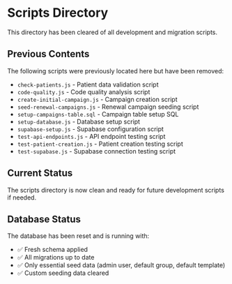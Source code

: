 # Scripts Directory

This directory has been cleared of all development and migration scripts.

## Previous Contents

The following scripts were previously located here but have been removed:

- `check-patients.js` - Patient data validation script
- `code-quality.js` - Code quality analysis script
- `create-initial-campaign.js` - Campaign creation script
- `seed-renewal-campaigns.js` - Renewal campaign seeding script
- `setup-campaigns-table.sql` - Campaign table setup SQL
- `setup-database.js` - Database setup script
- `supabase-setup.js` - Supabase configuration script
- `test-api-endpoints.js` - API endpoint testing script
- `test-patient-creation.js` - Patient creation testing script
- `test-supabase.js` - Supabase connection testing script

## Current Status

The scripts directory is now clean and ready for future development scripts if needed.

## Database Status

The database has been reset and is running with:

- ✅ Fresh schema applied
- ✅ All migrations up to date
- ✅ Only essential seed data (admin user, default group, default template)
- ✅ Custom seeding data cleared
